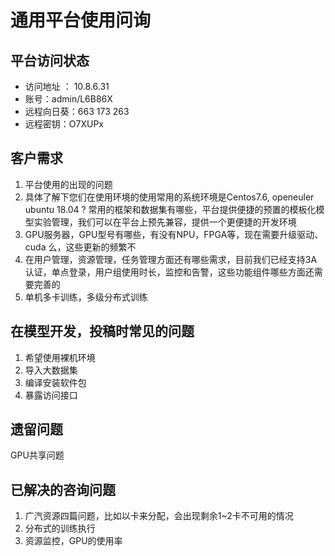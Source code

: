 # 通用平台使用问询

## 平台访问状态

* 访问地址 ： 10.8.6.31
* 账号：admin/L6B86X
* 远程向日葵：663 173 263
* 远程密钥：O7XUPx

## 客户需求

1. 平台使用的出现的问题
2. 具体了解下您们在使用环境的使用常用的系统环境是Centos7.6, openeuler ubuntu 18.04 ? 常用的框架和数据集有哪些，平台提供便捷的预置的模板化模型实验管理，我们可以在平台上预先兼容，提供一个更便捷的开发环境
3. GPU服务器，GPU型号有哪些，有没有NPU，FPGA等，现在需要升级驱动、 cuda 么，这些更新的频繁不
4. 在用户管理，资源管理，任务管理方面还有哪些需求，目前我们已经支持3A认证，单点登录，用户组使用时长，监控和告警，这些功能组件哪些方面还需要完善的
5. 单机多卡训练，多级分布式训练

## 在模型开发，投稿时常见的问题

1. 希望使用裸机环境
2. 导入大数据集
3. 编译安装软件包
4. 暴露访问接口
  
## 遗留问题

GPU共享问题

## 已解决的咨询问题
1. 广汽资源四篇问题，比如以卡来分配，会出现剩余1~2卡不可用的情况
2. 分布式的训练执行
3. 资源监控，GPU的使用率